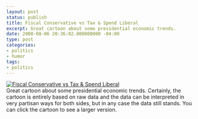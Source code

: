 ```yaml
---
layout: post
status: publish
title: Fiscal Conservative vs Tax & Spend Liberal
excerpt: Great cartoon about some presidential economic trends. 
date: 2008-08-06 20:36:02.000000000 -04:00
type: post
categories:
- politics
- humor
tags:
- politics
---
```

<div class="flickrphoto"><a href="http://blogs.venturacountystar.com/greenberg/archives/2008/08/deficits.html"><img src="http://jonathanstegall.com/wp-content/uploads/2008/08/fiscal-cartoon-150x150.jpg" alt="Fiscal Conservative vs Tax &amp; Spend Liberal" /></a></div>
Great cartoon about some presidential economic trends. Certainly, the cartoon is entirely based on raw data and the data can be interpreted in very partisan ways for both sides, but in any case the data still stands. You can click the cartoon to see a larger version.
